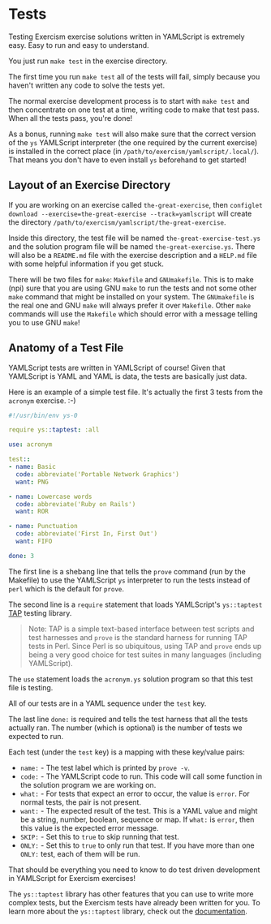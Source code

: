 # Tests

Testing Exercism exercise solutions written in YAMLScript is extremely easy.
Easy to run and easy to understand.

You just run `make test` in the exercise directory.

The first time you run `make test` all of the tests will fail, simply because
you haven't written any code to solve the tests yet.

The normal exercise development process is to start with `make test` and then
concentrate on one test at a time, writing code to make that test pass.
When all the tests pass, you're done!

As a bonus, running `make test` will also make sure that the correct version of
the `ys` YAMLScript interpreter (the one required by the current exercise) is
installed in the correct place (in `/path/to/exercism/yamlscript/.local/`).
That means you don't have to even install `ys` beforehand to get started!


## Layout of an Exercise Directory

If you are working on an exercise called `the-great-exercise`, then
`configlet download --exercise=the-great-exercise --track=yamlscript` will
create the directory `/path/to/exercism/yamlscript/the-great-exercise`.

Inside this directory, the test file will be named `the-great-exercise-test.ys`
and the solution program file will be named `the-great-exercise.ys`.
There will also be a `README.md` file with the exercise description and a
`HELP.md` file with some helpful information if you get stuck.

There will be two files for `make`: `Makefile` and `GNUmakefile`.
This is to make (npi) sure that you are using GNU `make` to run the tests and
not some other `make` command that might be installed on your system.
The `GNUmakefile` is the real one and GNU `make` will always prefer it over
`Makefile`.
Other `make` commands will use the `Makefile` which should error with a message
telling you to use GNU `make`!


## Anatomy of a Test File

YAMLScript tests are written in YAMLScript of course!
Given that YAMLScript is YAML and YAML is data, the tests are basically just
data.

Here is an example of a simple test file.
It's actually the first 3 tests from the `acronym` exercise. :-)

```yaml
#!/usr/bin/env ys-0

require ys::taptest: :all

use: acronym

test::
- name: Basic
  code: abbreviate('Portable Network Graphics')
  want: PNG

- name: Lowercase words
  code: abbreviate('Ruby on Rails')
  want: ROR

- name: Punctuation
  code: abbreviate('First In, First Out')
  want: FIFO

done: 3
```

The first line is a shebang line that tells the `prove` command (run by the
Makefile) to use the YAMLScript `ys` interpreter to run the tests instead of
`perl` which is the default for `prove`.

The second line is a `require` statement that loads YAMLScript's `ys::taptest`
[TAP](https://testanything.org) testing library.

> Note: TAP is a simple text-based interface between test scripts and test
> harnesses and `prove` is the standard harness for running TAP tests in Perl.
> Since Perl is so ubiquitous, using TAP and `prove` ends up being a very good
> choice for test suites in many languages (including YAMLScript).

The `use` statement loads the `acronym.ys` solution program so that this test
file is testing.

All of our tests are in a YAML sequence under the `test` key.

The last line `done:` is required and tells the test harness that all the tests
actually ran.
The number (which is optional) is the number of tests we expected to run.

Each test (under the `test` key) is a mapping with these key/value pairs:

* `name:` - The test label which is printed by `prove -v`.
* `code:` - The YAMLScript code to run.
  This code will call some function in the solution program we are working on.
* `what:` - For tests that expect an error to occur, the value is `error`.
  For normal tests, the pair is not present.
* `want:` - The expected result of the test.
  This is a YAML value and might be a string, number, boolean, sequence or map.
  If `what:` is `error`, then this value is the expected error message.
* `SKIP:` - Set this to `true` to skip running that test.
* `ONLY:` - Set this to `true` to only run that test.
  If you have more than one `ONLY:` test, each of them will be run.

That should be everything you need to know to do test driven development in
YAMLScript for Exercism exercises!

The `ys::taptest` library has other features that you can use to write more
complex tests, but the Exercism tests have already been written for you.
To learn more about the `ys::taptest` library, check out the [documentation](
https://yamlscript.org/doc/ys-taptest).


<!-- Keep this comment:

  This document should describe everything related to running tests in the
  track.

  If your track uses skipped tests, this document can explain why that is used
  and how to unskip tests.

  This document can also link to the testing framework documentation.

  The contents of this document are displayed on the track's documentation
  page at `https://exercism.org/docs/tracks/yamlscript/tests`.

  See https://exercism.org/docs/building/tracks/docs for more information. -->
